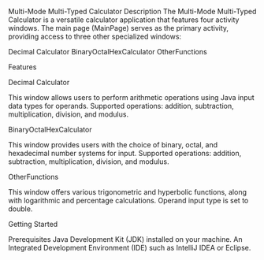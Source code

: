 Multi-Mode Multi-Typed Calculator
Description
The Multi-Mode Multi-Typed Calculator is a versatile calculator application that features four activity windows. The main page (MainPage) serves as the primary activity, providing access to three other specialized windows:

Decimal Calculator
BinaryOctalHexCalculator
OtherFunctions

Features

Decimal Calculator

This window allows users to perform arithmetic operations using Java input data types for operands.
Supported operations: addition, subtraction, multiplication, division, and modulus.

BinaryOctalHexCalculator

This window provides users with the choice of binary, octal, and hexadecimal number systems for input.
Supported operations: addition, subtraction, multiplication, division, and modulus.

OtherFunctions

This window offers various trigonometric and hyperbolic functions, along with logarithmic and percentage calculations.
Operand input type is set to double.

Getting Started

Prerequisites
Java Development Kit (JDK) installed on your machine.
An Integrated Development Environment (IDE) such as IntelliJ IDEA or Eclipse.
